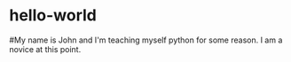 # hello-world
#My name is John and I'm teaching myself python for some reason. I am a novice at this point.
